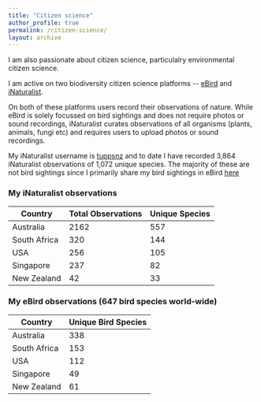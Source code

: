 ```yaml
---
title: "Citizen science"
author_profile: true
permalink: /citizen-science/
layout: archive
---
```


I am also passionate about citizen science, particulalry environmental citizen science. 

I am active on two biodiversity citizen science platforms -- [eBird](https://ebird.org/) and [iNaturalist](https://www.inaturalist.org). 

On both of these platforms users record their observations of nature. While eBird is solely focussed on bird sightings and does not require photos or sound recordings, iNaturalist curates observations of all organisms (plants, animals, fungi etc) and requires users to upload photos or sound recordings.

My iNaturalist username is [tuppsnz](https://www.inaturalist.org/people/2702800) and to date I have recorded 3,864 iNaturalist observations of 1,072 unique species. The majority of these are not bird sightings since I primarily share my bird sightings in eBird [here]( https://ebird.org/profile/MTQzNjM0OA)

### My iNaturalist observations

| Country         | Total Observations | Unique Species|
|-----------------|--------------------|---------------|
| Australia       | 2162               | 557           |
| South Africa    | 320                | 144           |
| USA             | 256                | 105           |
| Singapore       | 237                | 82            |            
| New Zealand     | 42                 | 33            |

### My eBird observations (647 bird species world-wide)

| Country         | Unique Bird Species     |
|-----------------|-------------------------|
| Australia       | 338                     |
| South Africa    | 153                     |
| USA             | 112                     |
| Singapore       | 49                      |          
| New Zealand     | 61                      |